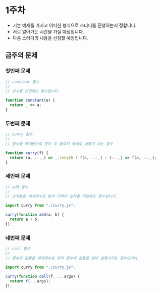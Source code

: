 # 1주차
* 기본 예제를 가지고 어떠한 형식으로 스터디를 진행하는지 정합니다.
* 서로 알아가는 시간을 가질 예정입니다.
* 다음 스터디의 내용을 선정할 예정입니다.

## 금주의 문제

### 첫번째 문제
```javascript
// constant 함수
//
// 상수를 선언하는 함수입니다.

function constant(a) {
  return _ => a;
}
```

### 두번째 문제
```javascript
// curry 함수
//
// 함수를 매개변수로 받아 후 클로저 형태로 실행이 되는 함수

function curry(f) {
  return (a, ..._) => _.length ? f(a, ..._) : (..._) => f(a, ..._);
}
```

### 세번째 문제
```javascript
// add 함수
//
// 숫자들을 매개변수로 받아 더하여 숫자를 리턴하는 함수입니다.

import curry from "./curry.js";

curry(function add(a, b) {
  return a + b;
});
```

### 네번째 문제
```javascript
// call 함수
//
// 함수와 값들을 매개변수로 받아 함수에 값들을 넣어 실행시키는 함수입니다.

import curry from "./curry.js";

curry(function call(f, ...args) {
  return f(...args);
});
```

